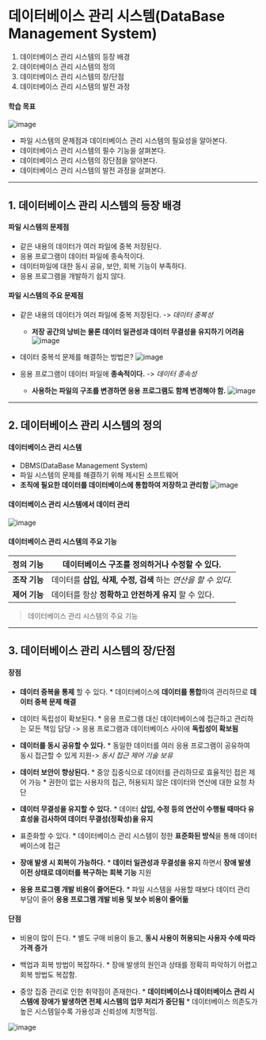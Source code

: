 # 데이터베이스 관리 시스템(DataBase Management System)
1. 데이터베이스 관리 시스템의 등장 배경
2. 데이터베이스 관리 시스템의 정의
3. 데이터베이스 관리 시스템의 장/단점
4. 데이터베이스 관리 시스템의 발전 과정

#### 학습 목표
![image](https://github.com/qlkdkd/Database/assets/71871927/f884a870-af2e-40cd-96a3-77a3ff64d127)
* 파일 시스템의 문제점과 데이터베이스 관리 시스템의 필요성을 알아본다.
* 데이터베이스 관리 시스템의 필수 기능을 살펴본다.
* 데이터베이스 관리 시스템의 장단점을 알아본다.
* 데이터베이스 관리 시스템의 발전 과정을 살펴본다.

---

## 1. 데이터베이스 관리 시스템의 등장 배경
#### 파일 시스템의 문제점
* 같은 내용의 데이터가 여러 파일에 중복 저장된다.
* 응용 프로그램이 데이터 파일에 종속적이다.
* 데이터파일에 대한 동시 공유, 보안, 회복 기능이 부족하다.
* 응용 프로그램을 개발하기 쉽지 않다.

#### 파일 시스템의 주요 문제점
* 같은 내용의 데이터가 여러 파일에 중복 저장된다. -> *데이터 중복성*
    * **저장 공간의 낭비는 물론 데이터 일관성과 데이터 무결성을 유지하기 어려움**
![image](https://github.com/qlkdkd/Database/assets/71871927/f8f60cd3-fdae-4c33-81c8-42127abdead7)

* 데이터 중복석 문제를 해결하는 방법은?
![image](https://github.com/qlkdkd/Database/assets/71871927/a1eb9b0e-dfa0-46bc-89c9-da60cb9c79ad)

* 응용 프로그램이 데이터 파일에 **종속적이다.** -> *데이터 종속성*
    * **사용하는 파일의 구조를 변경하면 응용 프로그램도 함께 변경해야 함.**
![image](https://github.com/qlkdkd/Database/assets/71871927/6d8e9f15-ef79-48ae-90df-80a13c7981c0)

---

## 2. 데이터베이스 관리 시스템의 정의
#### 데이터베이스 관리 시스템
* DBMS(DataBase Management System)
* 파일 시스템의 문제를 해결하기 위해 제시된 소프트웨어
* **조직에 필요한 데이터를 데이터베이스에 통합하여 저장하고 관리함**
![image](https://github.com/qlkdkd/Database/assets/71871927/887f8f8e-f7e2-4fca-820b-0d79cbdc05c8)

#### 데이터베이스 관리 시스템에서 데이터 관리
![image](https://github.com/qlkdkd/Database/assets/71871927/289547f2-3032-440a-b33a-b155d5a08c1a)

#### 데이터베이스 관리 시스템의 주요 기능
**정의 기능**|데이터베이스 구조를 정의하거나 수정할 수 있다.
---|---
**조작 기능**|데이터를 **삽입, 삭제, 수정, 검색** 하는 *연산을 할 수 있다.*
**제어 기능**|데이터를 항상 **정확하고 안전하게 유지** 할 수 있다.
> 데이터베이스 관리 시스템의 주요 기능

---

## 3. 데이터베이스 관리 시스템의 장/단점
#### 장점
* **데이터 중복을 통제** 할 수 있다.
      * 데이터베이스에 **데이터를 통합**하여 관리하므로 **데이터 중복 문제 해결**
  
* 데이터 독립성이 확보된다.
      * 응용 프로그램 대신 데이터베이스에 접근하고 관리하는 모든 책임 담당 -> 응용 프로그램과 데이터베이스 사이에 **독립성이 확보됨**
  
* **데이터를 동시 공유할 수 있다.**
      * 동일한 데이터를 여러 응용 프로그램이 공유하여 동시 접근할 수 있게 지원-> *동시 접근 제어 기술 보유*
  
* **데이터 보안이 향상된다.**
      * 중앙 집중식으로 데이터를 관리하므로 효율적인 접은 제어 가능
            * 권한이 없는 사용자의 접근, 허용되지 않은 데이터와 연산에 대한 요청 차단
  
* **데이터 무결성을 유지할 수 있다.**
      * 데이터 **삽입, 수정 등의 연산이 수행될 때마다 유효성을 검사하여 데이터 무결성(정확성)을 유지**

* 표준화할 수 있다.
      * 데이터베이스 관리 시스템이 정한 **표준화된 방식**을 통해 데이터베이스에 접근

* **장애 발생 시 회복이 가능하다.**
      * **데이터 일관성과 무결성을 유지** 하면서 **장애 발생 이전 상태로 데이터를 복구하는 회복 기능** 지원

* **응용 프로그램 개발 비용이 줄어든다.**
      * 파일 시스템을 사용할 때보다 데이터 관리 부담이 줄어 **응용 프로그램 개발 비용 및 보수 비용이 줄어듦**

#### 단점
* 비용이 많이 든다.
      * 별도 구매 비용이 들고, **동시 사용이 허용되는 사용자 수에 따라 가격 증가**

* 백업과 회복 방법이 복잡하다.
      * 장애 발생의 원인과 상태를 정확히 파악하기 어렵고 회복 방법도 복잡함.

* 중앙 집중 관리로 인한 취약점이 존재한다.
      * **데이터베이스나 데이터베이스 관리 시스템에 장애가 발생하면 전체 시스템의 업무 처리가 중단됨**
      * 데이터베이스 의존도가 높은 시스템일수록 가용성과 신뢰성에 치명적임.

![image](https://github.com/qlkdkd/Database/assets/71871927/71cfedaf-674e-4d61-b530-7f8495a174fb)
